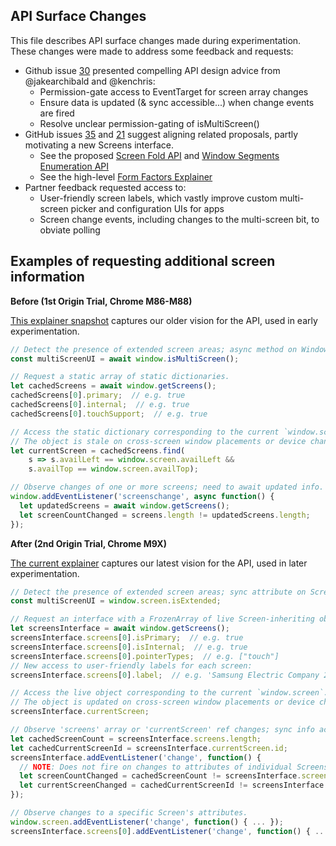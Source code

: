 ## API Surface Changes

This file describes API surface changes made during experimentation. These
changes were made to address some feedback and requests:
- Github issue [30](https://github.com/webscreens/window-placement/issues/30)
presented compelling API design advice from @jakearchibald and @kenchris:
  - Permission-gate access to EventTarget for screen array changes
  - Ensure data is updated (& sync accessible...) when change events are fired
  - Resolve unclear permission-gating of isMultiScreen()
- GitHub issues [35](https://github.com/webscreens/window-placement/issues/35)
and [21](https://github.com/webscreens/window-placement/issues/21) suggest
aligning related proposals, partly motivating a new Screens interface.
  - See the proposed [Screen Fold API](https://w3c.github.io/screen-fold/) and
  [Window Segments Enumeration API](https://github.com/webscreens/window-segments)
  - See the high-level [Form Factors Explainer](https://webscreens.github.io/form-factors/)
- Partner feedback requested access to:
  - User-friendly screen labels, which vastly improve custom multi-screen picker and configuration UIs for apps
  - Screen change events, including changes to the multi-screen bit, to obviate polling

## Examples of requesting additional screen information

**Before (1st Origin Trial, Chrome M86-M88)**

[This explainer snapshot](https://github.com/webscreens/window-placement/blob/a1e6c7cbf6e60ca04483ef817c5ea0ff069beecd/EXPLAINER.md)
captures our older vision for the API, used in early experimentation.

```javascript
// Detect the presence of extended screen areas; async method on Window.
const multiScreenUI = await window.isMultiScreen();

// Request a static array of static dictionaries.
let cachedScreens = await window.getScreens();
cachedScreens[0].primary;  // e.g. true
cachedScreens[0].internal;  // e.g. true
cachedScreens[0].touchSupport;  // e.g. true

// Access the static dictionary corresponding to the current `window.screen`.
// The object is stale on cross-screen window placements or device changes.
let currentScreen = cachedScreens.find(
    s => s.availLeft == window.screen.availLeft &&
    s.availTop == window.screen.availTop);

// Observe changes of one or more screens; need to await updated info.
window.addEventListener('screenschange', async function() {
  let updatedScreens = await window.getScreens();
  let screenCountChanged = screens.length != updatedScreens.length;
});
```

**After (2nd Origin Trial, Chrome M9X)**

[The current explainer](https://github.com/webscreens/window-placement/blob/master/EXPLAINER.md)
captures our latest vision for the API, used in later experimentation.

```javascript
// Detect the presence of extended screen areas; sync attribute on Screen.
const multiScreenUI = window.screen.isExtended;

// Request an interface with a FrozenArray of live Screen-inheriting objects.
let screensInterface = await window.getScreens();
screensInterface.screens[0].isPrimary;  // e.g. true
screensInterface.screens[0].isInternal;  // e.g. true
screensInterface.screens[0].pointerTypes;  // e.g. ["touch"]
// New access to user-friendly labels for each screen:
screensInterface.screens[0].label;  // e.g. 'Samsung Electric Company 28"'

// Access the live object corresponding to the current `window.screen`.
// The object is updated on cross-screen window placements or device changes.
screensInterface.currentScreen;

// Observe 'screens' array or 'currentScreen' ref changes; sync info access.
let cachedScreenCount = screensInterface.screens.length;
let cachedCurrentScreenId = screensInterface.currentScreen.id;
screensInterface.addEventListener('change', function() {
  // NOTE: Does not fire on changes to attributes of individual Screens.
  let screenCountChanged = cachedScreenCount != screensInterface.screens.length;
  let currentScreenChanged = cachedCurrentScreenId != screensInterface.currentScreen.id;
});

// Observe changes to a specific Screen's attributes.
window.screen.addEventListener('change', function() { ... });
screensInterface.screens[0].addEventListener('change', function() { ... });
```
